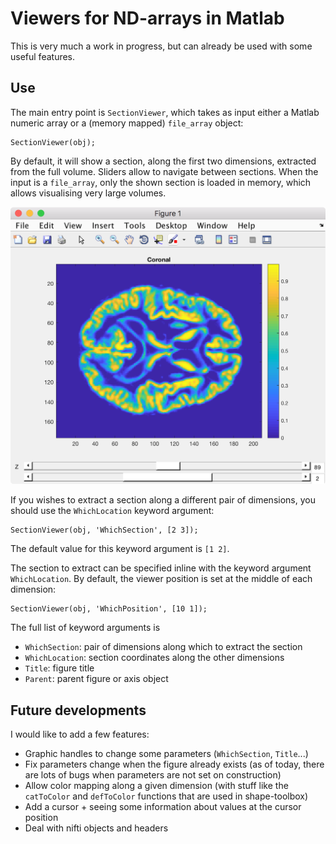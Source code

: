 # Viewers for ND-arrays in Matlab

This is very much a work in progress, but can already be used with some useful features.

## Use

The main entry point is `SectionViewer`, which takes as input either a Matlab numeric array or a (memory mapped) `file_array` object:
```
SectionViewer(obj);
```
By default, it will show a section, along the first two dimensions, extracted from the full volume. Sliders allow to navigate between sections. When the input is a `file_array`, only the shown section is loaded in memory, which allows visualising very large volumes.

![SectionViewer window showing a 2D section from a 3D brain template.](https://raw.githubusercontent.com/balbasty/viewers-toolbox/master/doc/SectionViewer.png "Typical SectionViewer window")

If you wishes to extract a section along a different pair of dimensions, you should use the `WhichLocation` keyword argument:
```
SectionViewer(obj, 'WhichSection', [2 3]);
```
The default value for this keyword argument is `[1 2]`.

The section to extract can be specified inline with the keyword argument `WhichLocation`. By default, the viewer position is set at the middle of each dimension:
```
SectionViewer(obj, 'WhichPosition', [10 1]);
```

The full list of keyword arguments is
- `WhichSection`: pair of dimensions along which to extract the section
- `WhichLocation`: section coordinates along the other dimensions
- `Title`: figure title
- `Parent`: parent figure or axis object

## Future developments

I would like to add a few features:
- Graphic handles to change some parameters (`WhichSection`, `Title`...)
- Fix parameters change when the figure already exists (as of today, there are lots of bugs when parameters are not set on construction)
- Allow color mapping along a given dimension (with stuff like the `catToColor` and `defToColor` functions that are used in shape-toolbox)
- Add a cursor  + seeing some information about values at the cursor position
- Deal with nifti objects and headers
